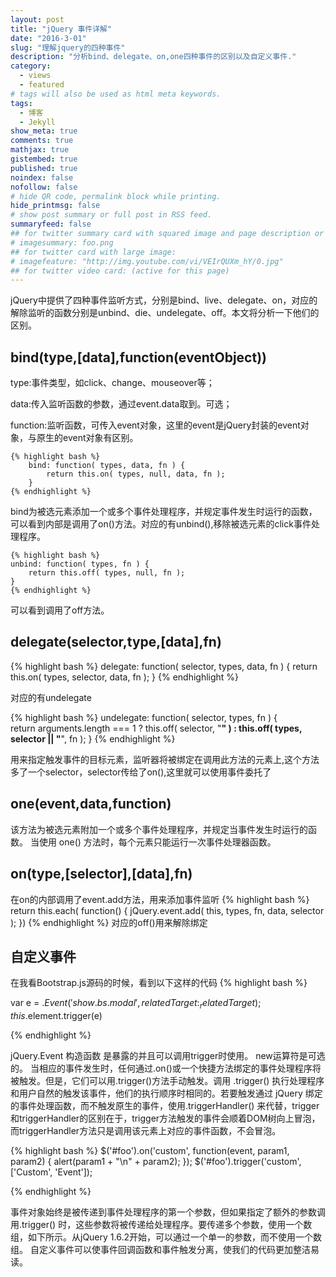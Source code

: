 ```yaml
---
layout: post
title: "jQuery 事件详解"
date: "2016-3-01"
slug: "理解jquery的四种事件"
description: "分析bind、delegate、on,one四种事件的区别以及自定义事件."
category:
  - views
  - featured
# tags will also be used as html meta keywords.
tags:
  - 博客
  - Jekyll
show_meta: true
comments: true
mathjax: true
gistembed: true
published: true
noindex: false
nofollow: false
# hide QR code, permalink block while printing.
hide_printmsg: false
# show post summary or full post in RSS feed.
summaryfeed: false
## for twitter summary card with squared image and page description or page excerpt:
# imagesummary: foo.png
## for twitter card with large image:
# imagefeature: "http://img.youtube.com/vi/VEIrQUXm_hY/0.jpg"
## for twitter video card: (active for this page)
---
```


jQuery中提供了四种事件监听方式，分别是bind、live、delegate、on，对应的解除监听的函数分别是unbind、die、undelegate、off。本文将分析一下他们的区别。

<!--more-->

## bind(type,[data],function(eventObject))
type:事件类型，如click、change、mouseover等；

data:传入监听函数的参数，通过event.data取到。可选；

function:监听函数，可传入event对象，这里的event是jQuery封装的event对象，与原生的event对象有区别。


    {% highlight bash %}
        bind: function( types, data, fn ) {
    		return this.on( types, null, data, fn );
    	}
    {% endhighlight %}


bind为被选元素添加一个或多个事件处理程序，并规定事件发生时运行的函数，可以看到内部是调用了on()方法。对应的有unbind(),移除被选元素的click事件处理程序。

    {% highlight bash %}
    unbind: function( types, fn ) {
		return this.off( types, null, fn );
	}
    {% endhighlight %}


可以看到调用了off方法。


## delegate(selector,type,[data],fn)

{% highlight bash %}
    delegate: function( selector, types, data, fn ) {
    		return this.on( types, selector, data, fn );
    	}
{% endhighlight %}

对应的有undelegate

{% highlight bash %}
    undelegate: function( selector, types, fn ) {		
		return arguments.length === 1 ?
			this.off( selector, "**" ) :
			this.off( types, selector || "**", fn );
	}
{% endhighlight %}

用来指定触发事件的目标元素，监听器将被绑定在调用此方法的元素上,这个方法多了一个selector，selector传给了on(),这里就可以使用事件委托了

## one(event,data,function)

该方法为被选元素附加一个或多个事件处理程序，并规定当事件发生时运行的函数。
当使用 one() 方法时，每个元素只能运行一次事件处理器函数。

## on(type,[selector],[data],fn)

在on的内部调用了event.add方法，用来添加事件监听
{% highlight bash %}
return this.each( function() {
            jQuery.event.add( this, types, fn, data, selector );
        })
{% endhighlight %}
对应的off()用来解除绑定

## 自定义事件
在我看Bootstrap.js源码的时候，看到以下这样的代码
{% highlight bash %}

var e  = $.Event('show.bs.modal', { relatedTarget: _relatedTarget });
this.$element.trigger(e)

{% endhighlight %}



jQuery.Event 构造函数 是暴露的并且可以调用trigger时使用。 new运算符是可选的。
当相应的事件发生时，任何通过.on()或一个快捷方法绑定的事件处理程序将被触发。但是，它们可以用.trigger()方法手动触发。调用 .trigger() 执行处理程序和用户自然的触发该事件，他们的执行顺序时相同的。若要触发通过 jQuery 绑定的事件处理函数，而不触发原生的事件，使用.triggerHandler() 来代替，trigger和triggerHandler的区别在于，trigger方法触发的事件会顺着DOM树向上冒泡，而triggerHandler方法只是调用该元素上对应的事件函数，不会冒泡。

{% highlight bash %}
$('#foo').on('custom', function(event, param1, param2) {
  alert(param1 + "\n" + param2);
});
$('#foo').trigger('custom', ['Custom', 'Event']);

{% endhighlight %}


事件对象始终是被传递到事件处理程序的第一个参数，但如果指定了额外的参数调用.trigger() 时，这些参数将被传递给处理程序。要传递多个参数，使用一个数组，如下所示。从jQuery 1.6.2开始，可以通过一个单一的参数，而不使用一个数组。
自定义事件可以使事件回调函数和事件触发分离，使我们的代码更加整洁易读。
